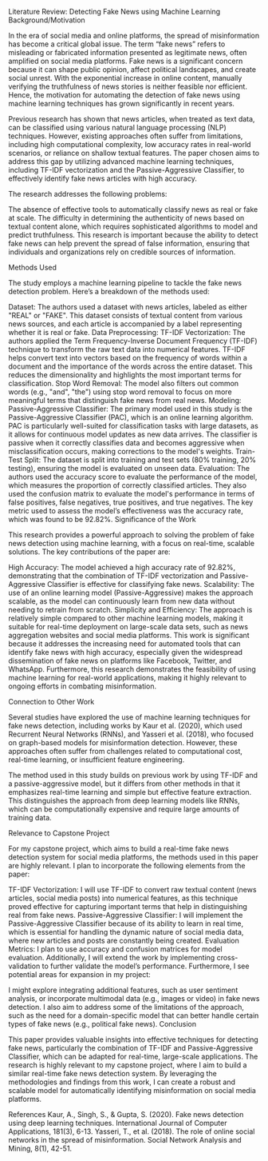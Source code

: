 Literature Review: Detecting Fake News using Machine Learning
Background/Motivation

In the era of social media and online platforms, the spread of misinformation has become a critical global issue. The term “fake news” refers to misleading or fabricated information presented as legitimate news, often amplified on social media platforms. Fake news is a significant concern because it can shape public opinion, affect political landscapes, and create social unrest. With the exponential increase in online content, manually verifying the truthfulness of news stories is neither feasible nor efficient. Hence, the motivation for automating the detection of fake news using machine learning techniques has grown significantly in recent years.

Previous research has shown that news articles, when treated as text data, can be classified using various natural language processing (NLP) techniques. However, existing approaches often suffer from limitations, including high computational complexity, low accuracy rates in real-world scenarios, or reliance on shallow textual features. The paper chosen aims to address this gap by utilizing advanced machine learning techniques, including TF-IDF vectorization and the Passive-Aggressive Classifier, to effectively identify fake news articles with high accuracy.

The research addresses the following problems:

The absence of effective tools to automatically classify news as real or fake at scale.
The difficulty in determining the authenticity of news based on textual content alone, which requires sophisticated algorithms to model and predict truthfulness.
This research is important because the ability to detect fake news can help prevent the spread of false information, ensuring that individuals and organizations rely on credible sources of information.

Methods Used

The study employs a machine learning pipeline to tackle the fake news detection problem. Here’s a breakdown of the methods used:

Dataset: The authors used a dataset with news articles, labeled as either "REAL" or "FAKE". This dataset consists of textual content from various news sources, and each article is accompanied by a label representing whether it is real or fake.
Data Preprocessing:
TF-IDF Vectorization: The authors applied the Term Frequency-Inverse Document Frequency (TF-IDF) technique to transform the raw text data into numerical features. TF-IDF helps convert text into vectors based on the frequency of words within a document and the importance of the words across the entire dataset. This reduces the dimensionality and highlights the most important terms for classification.
Stop Word Removal: The model also filters out common words (e.g., "and", "the") using stop word removal to focus on more meaningful terms that distinguish fake news from real news.
Modeling:
Passive-Aggressive Classifier: The primary model used in this study is the Passive-Aggressive Classifier (PAC), which is an online learning algorithm. PAC is particularly well-suited for classification tasks with large datasets, as it allows for continuous model updates as new data arrives. The classifier is passive when it correctly classifies data and becomes aggressive when misclassification occurs, making corrections to the model's weights.
Train-Test Split: The dataset is split into training and test sets (80% training, 20% testing), ensuring the model is evaluated on unseen data.
Evaluation:
The authors used the accuracy score to evaluate the performance of the model, which measures the proportion of correctly classified articles. They also used the confusion matrix to evaluate the model's performance in terms of false positives, false negatives, true positives, and true negatives. The key metric used to assess the model’s effectiveness was the accuracy rate, which was found to be 92.82%.
Significance of the Work

This research provides a powerful approach to solving the problem of fake news detection using machine learning, with a focus on real-time, scalable solutions. The key contributions of the paper are:

High Accuracy: The model achieved a high accuracy rate of 92.82%, demonstrating that the combination of TF-IDF vectorization and Passive-Aggressive Classifier is effective for classifying fake news.
Scalability: The use of an online learning model (Passive-Aggressive) makes the approach scalable, as the model can continuously learn from new data without needing to retrain from scratch.
Simplicity and Efficiency: The approach is relatively simple compared to other machine learning models, making it suitable for real-time deployment on large-scale data sets, such as news aggregation websites and social media platforms.
This work is significant because it addresses the increasing need for automated tools that can identify fake news with high accuracy, especially given the widespread dissemination of fake news on platforms like Facebook, Twitter, and WhatsApp. Furthermore, this research demonstrates the feasibility of using machine learning for real-world applications, making it highly relevant to ongoing efforts in combating misinformation.

Connection to Other Work

Several studies have explored the use of machine learning techniques for fake news detection, including works by Kaur et al. (2020), which used Recurrent Neural Networks (RNNs), and Yasseri et al. (2018), who focused on graph-based models for misinformation detection. However, these approaches often suffer from challenges related to computational cost, real-time learning, or insufficient feature engineering.

The method used in this study builds on previous work by using TF-IDF and a passive-aggressive model, but it differs from other methods in that it emphasizes real-time learning and simple but effective feature extraction. This distinguishes the approach from deep learning models like RNNs, which can be computationally expensive and require large amounts of training data.

Relevance to Capstone Project

For my capstone project, which aims to build a real-time fake news detection system for social media platforms, the methods used in this paper are highly relevant. I plan to incorporate the following elements from the paper:

TF-IDF Vectorization: I will use TF-IDF to convert raw textual content (news articles, social media posts) into numerical features, as this technique proved effective for capturing important terms that help in distinguishing real from fake news.
Passive-Aggressive Classifier: I will implement the Passive-Aggressive Classifier because of its ability to learn in real time, which is essential for handling the dynamic nature of social media data, where new articles and posts are constantly being created.
Evaluation Metrics: I plan to use accuracy and confusion matrices for model evaluation. Additionally, I will extend the work by implementing cross-validation to further validate the model’s performance.
Furthermore, I see potential areas for expansion in my project:

I might explore integrating additional features, such as user sentiment analysis, or incorporate multimodal data (e.g., images or video) in fake news detection.
I also aim to address some of the limitations of the approach, such as the need for a domain-specific model that can better handle certain types of fake news (e.g., political fake news).
Conclusion

This paper provides valuable insights into effective techniques for detecting fake news, particularly the combination of TF-IDF and Passive-Aggressive Classifier, which can be adapted for real-time, large-scale applications. The research is highly relevant to my capstone project, where I aim to build a similar real-time fake news detection system. By leveraging the methodologies and findings from this work, I can create a robust and scalable model for automatically identifying misinformation on social media platforms.

References
Kaur, A., Singh, S., & Gupta, S. (2020). Fake news detection using deep learning techniques. International Journal of Computer Applications, 181(3), 6-13.
Yasseri, T., et al. (2018). The role of online social networks in the spread of misinformation. Social Network Analysis and Mining, 8(1), 42-51.
